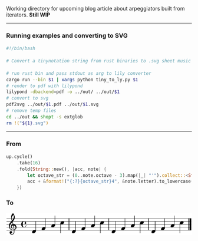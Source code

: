 Working directory for upcoming blog article about arpeggiators built from iterators.
**Still WIP**

---

### Running examples and converting to SVG
```bash
#!/bin/bash

# Convert a tinynotation string from rust binaries to .svg sheet music

# run rust bin and pass stdout as arg to lily converter
cargo run --bin $1 | xargs python tiny_to_ly.py $1  
# render to pdf with lilypond    
lilypond -dbackend=pdf -o ../out/ ../out/$1      
# convert to svg       
pdf2svg ../out/$1.pdf ../out/$1.svg    
# remove temp files                 
cd ../out && shopt -s extglob                           
rm !("${1}.svg")                                        
```
---
### From 
```rust
up.cycle()
    .take(16)
    .fold(String::new(), |acc, note| {
        let octave_str = (0..note.octave - 3).map(|_| "'").collect::<String>();
        acc + &format!("{:?}{octave_str}4", &note.letter).to_lowercase() + " "
    })                              
```

### To 
<p align="center">
  <img width="1000" src="out/up.svg">
</p>

